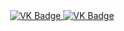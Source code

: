 <div id="badges" align ="center">
 <a href="https://vk.com/verronncha">
 <img src ="http://img.shields.io/badge/VK-blue?style=for-the-badge&logo=VK&logoColor=white" alt="VK Badge"/>
 </a>
 <a href="https://mail.google.com/mail/u/0/#inbox">
 <img src = "https://img.shelds.io/badge/EMAIL-red?style=for-the-badge&logoColor=white" alt="VK Badge"/>
 </a>
</div>
